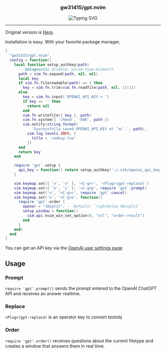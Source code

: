 <p align="center">
  <h3 align="center">gw31415/gpt.nvim</h3>
</p>
<p align="center">
  <img src="assets/typing.svg" alt="Typing SVG" />
</p>

<hr/>

Original version is [Here](https://github.com/thmsmlr/gpt.nvim).

Installation is easy.
With your favorite package manager,

```lua
{
  "gw31415/gpt.nvim",
  config = function()
    local function setup_authkey(path)
      ---@diagnostic disable: param-type-mismatch
      path = vim.fn.expand(path, nil, nil)
      local key
      if vim.fn.filereadable(path) == 1 then
        key = vim.fn.trim(vim.fn.readfile(path, nil, 1)[1])
      else
        key = vim.fn.input('OPENAI_API_KEY = ')
        if key == '' then
          return nil
        end
        vim.fn.writefile({ key }, path)
        vim.fn.system({ 'chmod', '600', path })
        vim.notify(string.format(
            'Successfully saved OPENAI_API_KEY at `%s`.', path),
          vim.log.levels.INFO, {
            title = 'codexy.lua'
          })
      end
      return key
    end

    require 'gpt'.setup {
      api_key = function() return setup_authkey('~/.ssh/openai_api_key.txt') end, -- or directly specify API_KEY string
    }

    vim.keymap.set({ 'n', 'x' }, '<C-g>r', '<Plug>(gpt-replace)')
    vim.keymap.set({ 'n', 'i' }, '<C-g>p', require 'gpt'.prompt)
    vim.keymap.set('n', '<C-g>c', require 'gpt'.cancel)
    vim.keymap.set('n', '<C-g>o', function()
      require 'gpt'.order {
        opener = "10split", -- Default: `rightbelow 40vsplit`
        setup_window = function()
          vim.api.nvim_win_set_option(0, "stl", "order-result")
        end
      }
    end)
  end
}
```

You can get an API key via the [OpenAI user settings page](https://platform.openai.com/account/api-keys)

## Usage

### Prompt

`require 'gpt'.prompt()` sends the prompt entered to the OpenAI ChatGPT API and receives an answer realtime.

### Replace
`<Plug>(gpt-replace)` is an operator key to convert textobj

### Order
`require 'gpt'.order()` receives questions about the current filetype and creates a window that answers them in real time.
